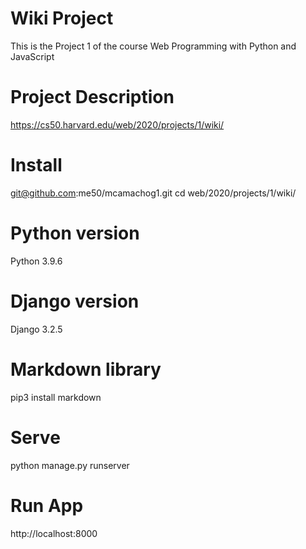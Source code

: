 # Wiki Project

This is the Project 1 of the course Web Programming with Python and JavaScript

# Project Description

https://cs50.harvard.edu/web/2020/projects/1/wiki/

# Install

git@github.com:me50/mcamachog1.git
cd web/2020/projects/1/wiki/

# Python version

Python 3.9.6

# Django version

Django 3.2.5

# Markdown library

pip3 install markdown

# Serve

python manage.py runserver

# Run App
http://localhost:8000
